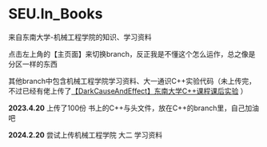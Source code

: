 # SEU.In_Books
来自东南大学-机械工程学院的知识、学习资料

点击左上角的【主页面】来切换branch，反正我是不懂这个怎么运作，总之像是分区一样的东西

其他branch中包含机械工程学院学习资料、大一通识C++实验代码（未上传完，不过已经有佬上传了[【DarkCauseAndEffect】东南大学C++课程课后实验](https://github.com/DarkCauseAndEffect/Programming-and-Languages) ）

**2023.4.20** 上传了100份 书上的C++与头文件，放在C++的branch里，自己加油吧

**2024.2.20** 尝试上传机械工程学院 大二 学习资料
